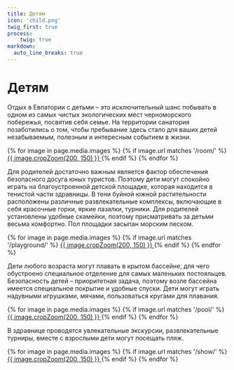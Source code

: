 ```yaml
---
title: Детям
icon: 'child.png'
twig_first: true
process:
    twig: true
markdown:
  auto_line_breaks: true
---
```


# Детям

Отдых в Евпатории с детьми – это исключительный шанс побывать в одном из самых чистых экологических мест черноморского побережья, посвятив себя семье. На территории санатория позаботились о том, чтобы пребывание здесь стало для ваших детей незабываемым, полезным и интересным событием в жизни.

<div data-featherlight-gallery data-featherlight-filter="a">
  {% for image in page.media.images %}
    {% if image.url matches '/room/' %}
      <a href="{{ image.url }}">  {{ image.cropZoom(200, 150) }} </a>   
    {% endif %}    
  {% endfor %}
</div>

Для родителей достаточно важным является фактор обеспечения безопасного досуга юных туристов. Поэтому дети могут спокойно играть на благоустроенной детской площадке, которая находится в тенистой части здравницы. В тени буйной южной растительности расположены различные развлекательные комплексы, включающие в себя красочные горки, яркие лазалки, турники. Для родителей установлены удобные скамейки, поэтому присматривать за детьми весьма комфортно. Пол площадки засыпан морским песком.

<div data-featherlight-gallery data-featherlight-filter="a">
  {% for image in page.media.images %}
    {% if image.url matches '/playground/' %}
      <a href="{{ image.url }}">  {{ image.cropZoom(200, 150) }} </a>   
    {% endif %}    
  {% endfor %}
</div>

Дети любого возраста могут плавать в крытом бассейне, для чего обустроено специальное отделение для самых маленьких постояльцев. Безопасность детей – приоритетная задача, поэтому возле бассейна имеется специальное покрытие и удобные спуски. Дети могут играть надувными игрушками, мячами, пользоваться кругами для плавания.

<div data-featherlight-gallery data-featherlight-filter="a">
  {% for image in page.media.images %}
    {% if image.url matches '/pool/' %}
      <a href="{{ image.url }}">  {{ image.cropZoom(200, 150) }} </a>   
    {% endif %}    
  {% endfor %}
</div>

В здравнице проводятся увлекательные экскурсии, развлекательные турниры, вместе с взрослыми дети могут посещать пляж.
<div data-featherlight-gallery data-featherlight-filter="a">
  {% for image in page.media.images %}
    {% if image.url matches '/show/' %}
      <a href="{{ image.url }}">  {{ image.cropZoom(200, 150) }} </a>   
    {% endif %}    
  {% endfor %}
</div>
